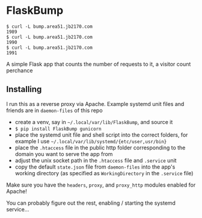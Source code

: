 # FlaskBump

```
$ curl -L bump.area51.jb2170.com
1989
$ curl -L bump.area51.jb2170.com
1990
$ curl -L bump.area51.jb2170.com
1991
```

A simple Flask app that counts the number of requests to it, a visitor count perchance

## Installing

I run this as a reverse proxy via Apache. Example systemd unit files and friends are in `daemon-files` of this repo

- create a venv, say in `~/.local/var/lib/FlaskBump`, and source it
- `$ pip install FlaskBump gunicorn`
- place the systemd unit file and shell script into the correct folders, for example I use `~/.local/var/lib/systemd/{etc/user,usr/bin}`
- place the `.htaccess` file in the public http folder corresponding to the domain you want to serve the app from
- adjust the unix socket path in the `.htaccess` file and `.service` unit
- copy the default `state.json` file from `daemon-files` into the app's working directory (as specified as `WorkingDirectory` in the `.service` file)

Make sure you have the `headers`, `proxy`, and `proxy_http` modules enabled for Apache!

You can probably figure out the rest, enabling / starting the systemd service...
